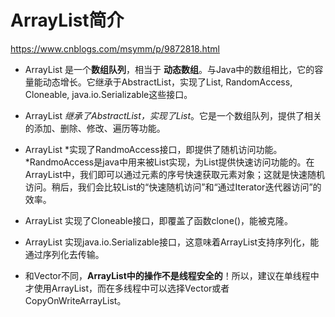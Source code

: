 # **ArrayList简介**

https://www.cnblogs.com/msymm/p/9872818.html

-   ArrayList 是一个**数组队列**，相当于 **动态数组**。与Java中的数组相比，它的容量能动态增长。它继承于AbstractList，实现了List, RandomAccess, Cloneable, java.io.Serializable这些接口。
-   ArrayList *继承了AbstractList，实现了List*。它是一个数组队列，提供了相关的添加、删除、修改、遍历等功能。  


-   ArrayList *实现了RandmoAccess接口，即提供了随机访问功能。*RandmoAccess是java中用来被List实现，为List提供快速访问功能的。在ArrayList中，我们即可以通过元素的序号快速获取元素对象；这就是快速随机访问。稍后，我们会比较List的“快速随机访问”和“通过Iterator迭代器访问”的效率。
-   ArrayList 实现了Cloneable接口，即覆盖了函数clone()，能被克隆。
-   ArrayList 实现java.io.Serializable接口，这意味着ArrayList支持序列化，能通过序列化去传输。



-   和Vector不同，**ArrayList中的操作不是线程安全的**！所以，建议在单线程中才使用ArrayList，而在多线程中可以选择Vector或者CopyOnWriteArrayList。